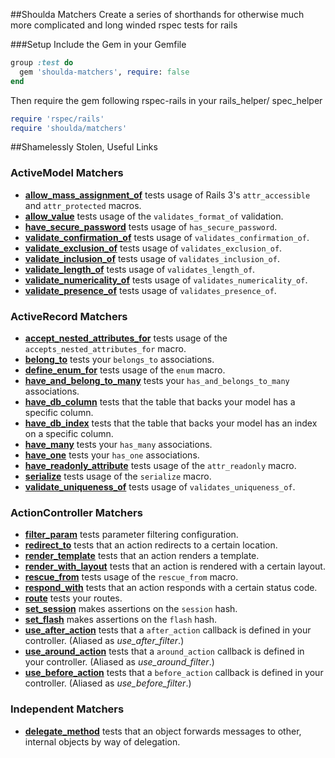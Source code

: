 ##Shoulda Matchers
Create a series of shorthands for otherwise much more complicated and long winded rspec tests for rails

###Setup
Include the Gem in your Gemfile
```ruby
group :test do
  gem 'shoulda-matchers', require: false
end
```

Then require the gem following rspec-rails in your rails_helper/ spec_helper
```ruby
require 'rspec/rails'
require 'shoulda/matchers'
```


##Shamelessly Stolen, Useful Links
### ActiveModel Matchers

* **[allow_mass_assignment_of](https://github.com/thoughtbot/shoulda-matchers/blob/master/lib/shoulda/matchers/active_model/allow_mass_assignment_of_matcher.rb)**
  tests usage of Rails 3's `attr_accessible` and `attr_protected` macros.
* **[allow_value](https://github.com/thoughtbot/shoulda-matchers/blob/master/lib/shoulda/matchers/active_model/allow_value_matcher.rb)**
  tests usage of the `validates_format_of` validation.
* **[have_secure_password](https://github.com/thoughtbot/shoulda-matchers/blob/master/lib/shoulda/matchers/active_model/have_secure_password_matcher.rb)**
  tests usage of `has_secure_password`.
* **[validate_confirmation_of](https://github.com/thoughtbot/shoulda-matchers/blob/master/lib/shoulda/matchers/active_model/validate_confirmation_of_matcher.rb)**
  tests usage of `validates_confirmation_of`.
* **[validate_exclusion_of](https://github.com/thoughtbot/shoulda-matchers/blob/master/shoulda/matchers/active_model/validate_exclusion_of_matcher.rb)**
  tests usage of `validates_exclusion_of`.
* **[validate_inclusion_of](https://github.com/thoughtbot/shoulda-matchers/blob/master/lib/shoulda/matchers/active_model/validate_inclusion_of_matcher.rb)**
  tests usage of `validates_inclusion_of`.
* **[validate_length_of](https://github.com/thoughtbot/shoulda-matchers/blob/master/lib/shoulda/matchers/active_model/validate_length_of_matcher.rb)**
  tests usage of `validates_length_of`.
* **[validate_numericality_of](https://github.com/thoughtbot/shoulda-matchers/blob/master/lib/shoulda/matchers/active_model/validate_numericality_of_matcher.rb)**
  tests usage of `validates_numericality_of`.
* **[validate_presence_of](https://github.com/thoughtbot/shoulda-matchers/blob/master/lib/shoulda/matchers/active_model/validate_presence_of_matcher.rb)**
  tests usage of `validates_presence_of`.

### ActiveRecord Matchers

* **[accept_nested_attributes_for](https://github.com/thoughtbot/shoulda-matchers/blob/master/lib/shoulda/matchers/active_record/accept_nested_attributes_for_matcher.rb)**
  tests usage of the `accepts_nested_attributes_for` macro.
* **[belong_to](https://github.com/thoughtbot/shoulda-matchers/blob/master/lib/shoulda/matchers/active_record/association_matcher.rb)**
  tests your `belongs_to` associations.
* **[define_enum_for](https://github.com/thoughtbot/shoulda-matchers/blob/master/lib/shoulda/matchers/active_record/define_enum_for_matcher.rb)**
  tests usage of the `enum` macro.
* **[have_and_belong_to_many](https://github.com/thoughtbot/shoulda-matchers/blob/master/lib/shoulda/matchers/active_record/association_matcher.rb)**
  tests your `has_and_belongs_to_many` associations.
* **[have_db_column](https://github.com/thoughtbot/shoulda-matchers/blob/master/lib/shoulda/matchers/active_record/have_db_column_matcher.rb)**
  tests that the table that backs your model has a specific column.
* **[have_db_index](https://github.com/thoughtbot/shoulda-matchers/blob/master/lib/shoulda/matchers/active_record/have_db_index_matcher.rb)**
  tests that the table that backs your model has an index on a specific column.
* **[have_many](https://github.com/thoughtbot/shoulda-matchers/blob/master/lib/shoulda/matchers/active_record/association_matcher.rb)**
  tests your `has_many` associations.
* **[have_one](https://github.com/thoughtbot/shoulda-matchers/blob/master/lib/shoulda/matchers/active_record/association_matcher.rb)**
  tests your `has_one` associations.
* **[have_readonly_attribute](https://github.com/thoughtbot/shoulda-matchers/blob/master/lib/shoulda/matchers/active_record/have_readonly_attribute_matcher.rb)**
  tests usage of the `attr_readonly` macro.
* **[serialize](https://github.com/thoughtbot/shoulda-matchers/blob/master/lib/shoulda/matchers/active_record/serialize_matcher.rb)** tests
  usage of the `serialize` macro.
* **[validate_uniqueness_of](https://github.com/thoughtbot/shoulda-matchers/blob/master/lib/shoulda/matchers/active_record/validate_uniqueness_of_matcher.rb)**
  tests usage of `validates_uniqueness_of`.

### ActionController Matchers

* **[filter_param](https://github.com/thoughtbot/shoulda-matchers/blob/master/lib/shoulda/matchers/action_controller/filter_param_matcher.rb)**
  tests parameter filtering configuration.
* **[redirect_to](https://github.com/thoughtbot/shoulda-matchers/blob/master/lib/shoulda/matchers/action_controller/redirect_to_matcher.rb)**
  tests that an action redirects to a certain location.
* **[render_template](https://github.com/thoughtbot/shoulda-matchers/blob/master/lib/shoulda/matchers/action_controller/render_template_matcher.rb)**
  tests that an action renders a template.
* **[render_with_layout](https://github.com/thoughtbot/shoulda-matchers/blob/master/lib/shoulda/matchers/action_controller/render_with_layout_matcher.rb)**
  tests that an action is rendered with a certain layout.
* **[rescue_from](https://github.com/thoughtbot/shoulda-matchers/blob/master/lib/shoulda/matchers/action_controller/rescue_from_matcher.rb)**
  tests usage of the `rescue_from` macro.
* **[respond_with](https://github.com/thoughtbot/shoulda-matchers/blob/master/lib/shoulda/matchers/action_controller/respond_with_matcher.rb)**
  tests that an action responds with a certain status code.
* **[route](https://github.com/thoughtbot/shoulda-matchers/blob/master/lib/shoulda/matchers/action_controller/route_matcher.rb)** tests
  your routes.
* **[set_session](https://github.com/thoughtbot/shoulda-matchers/blob/master/lib/shoulda/matchers/action_controller/set_session_matcher.rb)**
  makes assertions on the `session` hash.
* **[set_flash](https://github.com/thoughtbot/shoulda-matchers/blob/master/lib/shoulda/matchers/action_controller/set_flash_matcher.rb)**
  makes assertions on the `flash` hash.
* **[use_after_action](https://github.com/thoughtbot/shoulda-matchers/blob/master/lib/shoulda/matchers/action_controller/use_after_action.rb)**
  tests that a `after_action` callback is defined in your controller. (Aliased
  as *use_after_filter*.)
* **[use_around_action](https://github.com/thoughtbot/shoulda-matchers/blob/master/lib/shoulda/matchers/action_controller/use_around_action.rb)**
  tests that a `around_action` callback is defined in your controller. (Aliased
  as *use_around_filter*.)
* **[use_before_action](https://github.com/thoughtbot/shoulda-matchers/blob/master/lib/shoulda/matchers/action_controller/use_before_action.rb)**
  tests that a `before_action` callback is defined in your controller. (Aliased
  as *use_before_filter*.)

### Independent Matchers

* **[delegate_method](https://github.com/thoughtbot/shoulda-matchers/blob/master/lib/shoulda/matchers/independent/delegate_method_matcher.rb)**
  tests that an object forwards messages to other, internal objects by way of
  delegation.
